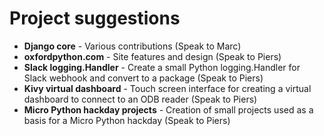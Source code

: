 # Project suggestions

* **Django core** - Various contributions (Speak to Marc)
* **oxfordpython.com** - Site features and design (Speak to Piers)
* **Slack logging.Handler** - Create a small Python logging.Handler for Slack webhook and convert to a package (Speak to Piers)
* **Kivy virtual dashboard** - Touch screen interface for creating a virtual dashboard to connect to an ODB reader (Speak to Piers)
* **Micro Python hackday projects** - Creation of small projects used as a basis for a Micro Python hackday (Speak to Piers)

